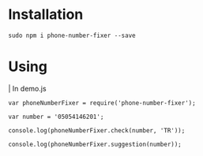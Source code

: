 # Installation

```
sudo npm i phone-number-fixer --save
```

# Using

| In demo.js
```
var phoneNumberFixer = require('phone-number-fixer');

var number = '05054146201';

console.log(phoneNumberFixer.check(number, 'TR'));

console.log(phoneNumberFixer.suggestion(number));
```
